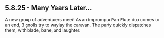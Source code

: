 ## 5.8.25 - Many Years Later...
A new group of adventurers meet! As an impromptu Pan Flute duo comes to an end, 3 gnolls try to waylay the caravan. The party quickly dispatches them, with blade, bane, and laughter.